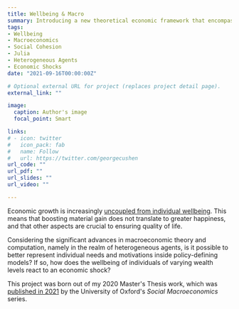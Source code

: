 ```yaml
---
title: Wellbeing & Macro
summary: Introducing a new theoretical economic framework that encompasses individual wellbeing. 
tags:
- Wellbeing
- Macroeconomics
- Social Cohesion
- Julia
- Heterogeneous Agents
- Economic Shocks
date: "2021-09-16T00:00:00Z"

# Optional external URL for project (replaces project detail page).
external_link: ""

image:
  caption: Author's image
  focal_point: Smart

links:
# - icon: twitter
#   icon_pack: fab
#   name: Follow
#   url: https://twitter.com/georgecushen
url_code: ""
url_pdf: ""
url_slides: ""
url_video: ""

---
```


Economic growth is increasingly [uncoupled from individual wellbeing](https://papers.ssrn.com/sol3/papers.cfm?abstract_id=3548365). This means that boosting material gain does not translate to greater happiness, and that other aspects are crucial to ensuring quality of life.

Considering the significant advances in macroeconomic theory and computation, namely in the realm of heterogeneous agents, is it possible to better represent individual needs and motivations inside policy-defining models? If so, how does the wellbeing of individuals of varying wealth levels react to an economic shock?

This project was born out of my 2020 Master's Thesis work, which was [published in 2021](https://www.bsg.ox.ac.uk/research/publications/wellbeing-and-macroeconomics-sage-approach) by the University of Oxford's *Social Macroeconomics* series.
